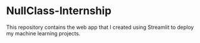 # NullClass-Internship
This repository contains the web app that I created using Streamlit to deploy my machine learning projects.
